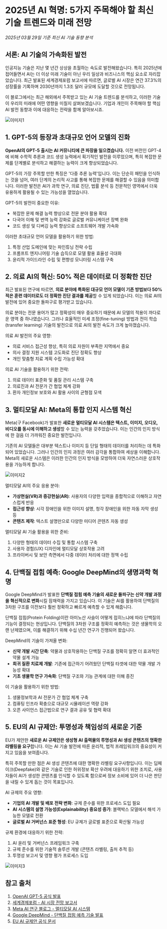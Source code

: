 # 2025년 AI 혁명: 5가지 주목해야 할 최신 기술 트렌드와 미래 전망

*2025년 03월 29일 기준 최신 AI 기술 동향 분석*

## 서론: AI 기술의 가속화된 발전

인공지능 기술은 지난 몇 년간 상상을 초월하는 속도로 발전해왔습니다. 특히 2025년에 접어들면서 AI는 더 이상 미래 기술이 아닌 우리 일상과 비즈니스의 핵심 요소로 자리잡았습니다. 최근 발표된 세계경제포럼 보고서에 따르면, 글로벌 AI 시장은 연간 37.3%의 성장률을 기록하며 2030년까지 1.3조 달러 규모에 도달할 것으로 전망됩니다.

이 블로그에서는 최근 해외에서 주목받고 있는 AI 기술 트렌드를 분석하고, 이러한 기술이 우리의 미래에 어떤 영향을 미칠지 살펴보겠습니다. 기업과 개인이 주목해야 할 핵심 AI 발전 동향과 이에 대응하는 전략을 함께 알아보시죠.

![이미지1](images/blog_image_1.png)



## 1. GPT-5의 등장과 초대규모 언어 모델의 진화

**OpenAI의 GPT-5 출시는 AI 커뮤니티에 큰 파장을 일으켰습니다.** 이전 버전인 GPT-4에 비해 수학적 추론과 코드 생성 능력에서 획기적인 발전을 이루었으며, 특히 복잡한 문제를 단계별로 분석하고 해결하는 능력이 크게 향상되었습니다.

GPT-5의 가장 주목할 만한 특징은 '다중 추론 능력'입니다. 이는 단순히 패턴을 인식하는 것을 넘어, 여러 단계의 논리적 사고를 통해 복잡한 문제를 해결할 수 있음을 의미합니다. 이러한 발전은 AI가 과학 연구, 의료 진단, 법률 분석 등 전문적인 영역에서 더욱 유용하게 활용될 수 있는 가능성을 열었습니다.

GPT-5의 발전이 중요한 이유:
- 복잡한 문제 해결 능력 향상으로 전문 분야 활용 확대
- 다국어 이해 및 번역 능력 강화로 글로벌 커뮤니케이션 장벽 완화
- 코드 생성 및 디버깅 능력 향상으로 소프트웨어 개발 가속화

이러한 초대규모 언어 모델을 활용하기 위한 방법:
1. 특정 산업 도메인에 맞는 파인튜닝 전략 수립
2. 프롬프트 엔지니어링 기술 습득으로 모델 활용 효율성 극대화
3. 윤리적 가이드라인 수립 및 편향성 모니터링 시스템 구축

## 2. 의료 AI의 혁신: 50% 적은 데이터로 더 정확한 진단

최근 발표된 연구에 따르면, **의료 분야에 특화된 대규모 언어 모델이 기존 방법보다 50% 적은 훈련 데이터로도 더 정확한 진단 결과를 제공**할 수 있게 되었습니다. 이는 의료 AI의 발전에 있어 중요한 돌파구로 평가받고 있습니다.

의료 분야는 전문 용어가 많고 정확성이 매우 중요하기 때문에 AI 모델의 적용이 까다로운 영역 중 하나였습니다. 그러나 효율적인 미세 조정(fine-tuning) 방법과 전이 학습(transfer learning) 기술의 발전으로 의료 AI의 발전 속도가 크게 높아졌습니다.

의료 AI 발전의 주요 영향:
- 의료 서비스 접근성 향상, 특히 의료 자원이 부족한 지역에서 중요
- 의사 결정 지원 시스템 고도화로 진단 정확도 향상
- 개인 맞춤형 치료 계획 수립 가능성 확대

의료 AI 기술을 활용하기 위한 전략:
1. 의료 데이터 표준화 및 품질 관리 시스템 구축
2. 의료진과 AI 전문가 간 협업 체계 강화
3. 환자 개인정보 보호와 AI 활용 사이의 균형점 모색

## 3. 멀티모달 AI: Meta의 통합 인지 시스템 혁신

Meta(구 Facebook)가 발표한 **새로운 멀티모달 AI 시스템은 텍스트, 이미지, 오디오, 비디오를 동시에 이해하고 생성**할 수 있는 능력을 갖추었습니다. 이는 인간의 인지 방식에 한 걸음 더 가까워진 중요한 발전입니다.

기존의 AI 모델들은 대부분 텍스트나 이미지 등 단일 형태의 데이터를 처리하는 데 특화되어 있었습니다. 그러나 인간의 인지 과정은 여러 감각을 통합하여 세상을 이해합니다. Meta의 새로운 시스템은 이러한 인간의 인지 방식을 모방하여 더욱 자연스러운 상호작용을 가능하게 합니다.

![이미지2](images/blog_image_2.png)



멀티모달 AI의 주요 응용 분야:
- **가상현실(VR)과 증강현실(AR)**: 사용자의 다양한 입력을 종합적으로 이해하고 자연스럽게 반응
- **접근성 향상**: 시각 장애인을 위한 이미지 설명, 청각 장애인을 위한 자동 자막 생성 등
- **콘텐츠 제작**: 텍스트 설명만으로 다양한 미디어 콘텐츠 자동 생성

멀티모달 AI 기술 활용을 위한 준비:
1. 다양한 형태의 데이터 수집 및 통합 시스템 구축
2. 사용자 경험(UX) 디자인에 멀티모달 상호작용 고려
3. 프라이버시 및 보안 측면에서 다중 데이터 처리에 대한 정책 수립

## 4. 단백질 접힘 예측: Google DeepMind의 생명과학 혁명

Google DeepMind가 발표한 **단백질 접힘 예측 기술의 새로운 돌파구는 신약 개발 과정을 혁신적으로 변화**시킬 잠재력을 가지고 있습니다. 이 기술은 AI를 활용하여 단백질의 3차원 구조를 이전보다 훨씬 정확하고 빠르게 예측할 수 있게 해줍니다.

단백질 접힘(Protein Folding)이란 아미노산 사슬이 어떻게 접히느냐에 따라 단백질의 기능이 결정되는 현상입니다. 단백질의 3차원 구조를 정확히 예측하는 것은 생물학의 오랜 난제였으며, 이를 해결하기 위해 수십 년간 연구가 진행되어 왔습니다.

DeepMind의 기술이 가져올 변화:
- **신약 개발 시간 단축**: 약물과 상호작용하는 단백질 구조를 정확히 알면 더 효과적인 약물 설계 가능
- **희귀 질환 치료제 개발**: 기존에 접근하기 어려웠던 단백질 타겟에 대한 약물 개발 가능성 확대
- **기초 생물학 연구 가속화**: 단백질 구조와 기능 관계에 대한 이해 증진

이 기술을 활용하기 위한 방법:
1. 생물정보학과 AI 전문가 간 협업 체계 구축
2. 컴퓨팅 인프라 확충으로 대규모 시뮬레이션 역량 강화
3. 오픈 사이언스 접근법으로 연구 결과 공유 및 협력 확대

## 5. EU의 AI 규제안: 투명성과 책임성의 새로운 기준

EU가 제안한 **새로운 AI 규제안은 생성형 AI 출력물의 투명성과 AI 생성 콘텐츠의 명확한 라벨링을 요구**합니다. 이는 AI 기술 발전에 따른 윤리적, 법적 프레임워크의 중요성이 커지고 있음을 보여줍니다.

특히 주목할 만한 점은 AI 생성 콘텐츠에 대한 명확한 라벨링 요구사항입니다. 이는 딥페이크(Deepfake)와 같은 기술로 인한 허위정보 확산 우려에 대응하기 위한 조치로, 사용자들이 AI가 생성한 콘텐츠를 인식할 수 있도록 함으로써 정보 소비에 있어 더 나은 판단을 내릴 수 있게 돕는 것이 목표입니다.

AI 규제의 주요 영향:
- **기업의 AI 개발 및 배포 전략 변화**: 규제 준수를 위한 프로세스 도입 필요
- **AI 시스템의 설명 가능성(Explainability) 중요성 증가**: 블랙박스 모델에서 해석 가능한 모델로 전환
- **글로벌 AI 거버넌스 표준 형성**: EU 규제가 글로벌 표준으로 확산될 가능성

규제 환경에 대응하기 위한 전략:
1. AI 윤리 및 거버넌스 프레임워크 구축
2. 규제 준수를 위한 기술적 솔루션 개발 (콘텐츠 라벨링, 출처 추적 등)
3. 투명성 보고서 및 영향 평가 프로세스 도입

![이미지3](images/blog_image_3.png)



## 참고 출처

1. [OpenAI GPT-5 공식 발표](https://openai.com/blog/gpt-5)
2. [세계경제포럼 - AI 시장 전망 보고서](https://www.weforum.org/reports/ai-market-outlook-2025)
3. [Meta AI 연구 블로그 - 멀티모달 AI 시스템](https://ai.meta.com/blog/multimodal-ai-system/)
4. [Google DeepMind - 단백질 접힘 예측 기술 발표](https://deepmind.google/research/protein-folding/)
5. [EU AI 규제안 공식 문서](https://digital-strategy.ec.europa.eu/en/policies/regulatory-framework-ai)